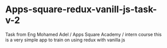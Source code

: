 # Apps-square-redux-vanill-js-task-v-2

Task from Eng Mohamed Adel / Apps Square Academy / intern course
this is a very simple app to train on using redux with vanilla js
